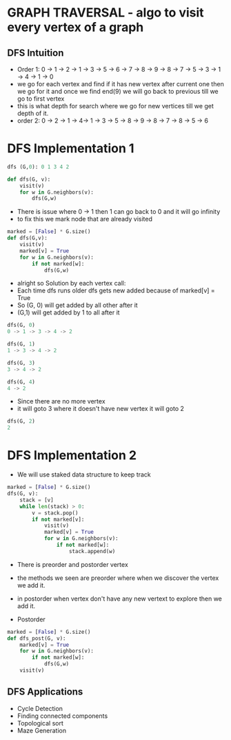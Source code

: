 # GRAPH TRAVERSAL - algo to visit every vertex of a graph

## DFS Intuition

- Order 1: 0 -> 1 -> 2 -> 1 -> 3 -> 5 -> 6 -> 7 -> 8 -> 9 -> 8 -> 7 -> 5 -> 3 -> 1 -> 4 -> 1 -> 0
- we go for each vertex and find if it has new vertex after current one then we go for it and once we find end(9) we will go back to previous till we go to first vertex
- this is what depth for search where we go for new vertices till we get depth of it.
- order 2: 0 -> 2 -> 1 -> 4-> 1 -> 3 -> 5 -> 8 -> 9 -> 8 -> 7 -> 8 -> 5 -> 6

# DFS Implementation 1

```python
dfs (G,0): 0 1 3 4 2

def dfs(G, v):
    visit(v)
    for w in G.neighbors(v):
        dfs(G,w)
```

- There is issue where 0 -> 1 then 1 can go back to 0 and it will go infinity
- to fix this we mark node that are already visited

```python
marked = [False] * G.size()
def dfs(G,v):
    visit(v)
    marked[v] = True
    for w in G.neighbors(v):
        if not marked[w]:
            dfs(G,w)
```

- alright so
  Solution by each vertex call:
- Each time dfs runs older dfs gets new added because of marked[v] = True
- So (G, 0) will get added by all other after it
- (G,1) will get added by 1 to all after it

```python
dfs(G, 0)
0 -> 1 -> 3 -> 4 -> 2
```

```python
dfs(G, 1)
1 -> 3 -> 4 -> 2
```

```python
dfs(G, 3)
3 -> 4 -> 2
```

```python
dfs(G, 4)
4 -> 2
```

- Since there are no more vertex
- it will goto 3 where it doesn't have new vertex it will goto 2

```python
dfs(G, 2)
2
```

# DFS Implementation 2

- We will use staked data structure to keep track

```python
marked = [False] * G.size()
dfs(G, v):
    stack = [v]
    while len(stack) > 0:
        v = stack.pop()
        if not marked[v]:
            visit(v)
            marked[v] = True
            for w in G.neighbors(v):
                if not marked[w]:
                    stack.append(w)
```


- There is preorder and postorder vertex
- the methods we seen are preorder where when we discover the vertex we add it.
- in postorder when vertex don't have any new vertext to explore then we add it.

- Postorder
```python
marked = [False] * G.size()
def dfs_post(G, v):
    marked[v] = True
    for w in G.neighbors(v):
        if not marked[w]:
            dfs(G,w)
    visit(v)
```


## DFS Applications
- Cycle Detection
- Finding connected components
- Topological sort
- Maze Generation